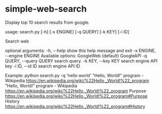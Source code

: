 # simple-web-search

Display top 10 search results from google.

usage: search.py [-h] [-x ENGINE] [-q QUERY] [-k KEY] [-i ID]

Search web

optional arguments:
  -h, --help            show this help message and exit
  -x ENGINE, --engine ENGINE
                        Available options: GoogleWeb (default) GoogleAPI
  -q QUERY, --query QUERY
                        search query.
  -k KEY, --key KEY     search engine API key
  -i ID, --id ID        search engine API ID

Example:
python search.py -q 'hello world'
"Hello, World!" program - Wikipedia	https://en.wikipedia.org/wiki/%22Hello,_World!%22_program
"Hello, World!" program - Wikipedia	https://en.wikipedia.org/wiki/%22Hello,_World!%22_program
Purpose	https://en.wikipedia.org/wiki/%22Hello,_World!%22_program#Purpose
History	https://en.wikipedia.org/wiki/%22Hello,_World!%22_program#History
